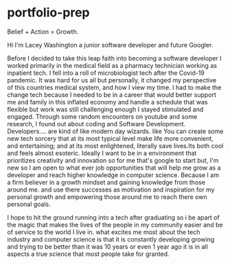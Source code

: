 # portfolio-prep

Belief + Action = Growth.

Hi I'm Lacey Washington a junior software developer and future Googler.

Before I decided to take this leap faith into becoming a software developer I worked primarily in the medical field as a pharmacy technician working as inpatient tech. I fell into a roll of microbiologist tech after the Covid-19 pandemic. It was hard for us all but personally, it changed my perspective of this countries medical system, and how I view my time. I had to make the change tech because I needed to be in a career that would better support me and family in this inflated economy and handle a schedule that was flexible but work was still challenging enough I stayed stimulated and engaged. Through some random encounters on youtube and some research, I found out about coding and Software Development. Developers.... are kind of like modern day wizards. like You can create some new tech sorcery that at its most typical level make life more convenient, and entertaining; and at its most enlightened, literally save lives.Its both cool and feels almost esoteric. Ideally I want to be in a environment that prioritizes creativity and innovation so for me that's google to start but, I'm new so I am open to what ever job opportunities that will help me grow as a developer and reach higher knowledge in computer science. Because I am a firm believer in a growth mindset and gaining knowledge from those around me. and use there successes as motivation and inspiration for my personal growth and empowering those around me to reach there own personal goals.

I hope to hit the ground running into a tech after graduating so i be apart of the magic that makes the lives of the people in my community easier and be of service to the world I live in. what excites me most about the tech industry and computer science is that it is constantly developing growing and trying to be better than it was 10 years or even 1 year ago it is in all aspects a true science that most people take for granted.
